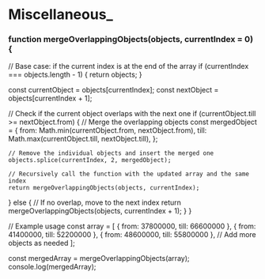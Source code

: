 # Miscellaneous_
### function mergeOverlappingObjects(objects, currentIndex = 0) {
  // Base case: if the current index is at the end of the array
  if (currentIndex === objects.length - 1) {
    return objects;
  }

  const currentObject = objects[currentIndex];
  const nextObject = objects[currentIndex + 1];

  // Check if the current object overlaps with the next one
  if (currentObject.till >= nextObject.from) {
    // Merge the overlapping objects
    const mergedObject = {
      from: Math.min(currentObject.from, nextObject.from),
      till: Math.max(currentObject.till, nextObject.till),
    };

    // Remove the individual objects and insert the merged one
    objects.splice(currentIndex, 2, mergedObject);

    // Recursively call the function with the updated array and the same index
    return mergeOverlappingObjects(objects, currentIndex);
  } else {
    // If no overlap, move to the next index
    return mergeOverlappingObjects(objects, currentIndex + 1);
  }
}

// Example usage
const array = [
  { from: 37800000, till: 66600000 },
  { from: 41400000, till: 52200000 },
  { from: 48600000, till: 55800000 },
  // Add more objects as needed
];

const mergedArray = mergeOverlappingObjects(array);
console.log(mergedArray);
